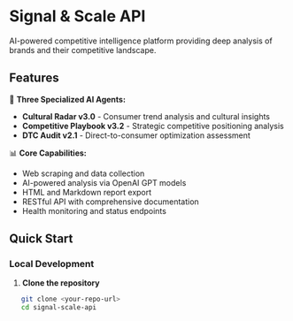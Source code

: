 # Signal & Scale API

AI-powered competitive intelligence platform providing deep analysis of brands and their competitive landscape.

## Features

🎯 **Three Specialized AI Agents:**
- **Cultural Radar v3.0** - Consumer trend analysis and cultural insights
- **Competitive Playbook v3.2** - Strategic competitive positioning analysis  
- **DTC Audit v2.1** - Direct-to-consumer optimization assessment

📊 **Core Capabilities:**
- Web scraping and data collection
- AI-powered analysis via OpenAI GPT models
- HTML and Markdown report export
- RESTful API with comprehensive documentation
- Health monitoring and status endpoints

## Quick Start

### Local Development

1. **Clone the repository**
```bash
   git clone <your-repo-url>
   cd signal-scale-api
